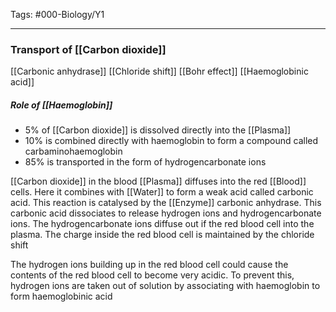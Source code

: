 Tags: #000-Biology/Y1

---
### Transport of [[Carbon dioxide]]
[[Carbonic anhydrase]]
[[Chloride shift]]
[[Bohr effect]]
[[Haemoglobinic acid]]

##### Role of [[Haemoglobin]]
- 5% of [[Carbon dioxide]] is dissolved directly into the [[Plasma]]
- 10% is combined directly with haemoglobin to form a compound called carbaminohaemoglobin
- 85% is transported in the form of hydrogencarbonate ions

[[Carbon dioxide]] in the blood [[Plasma]] diffuses into the red [[Blood]] cells. Here it combines with [[Water]] to form a weak acid called carbonic acid. This reaction is catalysed by the [[Enzyme]] carbonic anhydrase. 
This carbonic acid dissociates to release hydrogen ions and hydrogencarbonate ions.
The hydrogencarbonate ions diffuse out if the red blood cell into the plasma. The charge inside the red blood cell is maintained by the chloride shift

The hydrogen ions building up in the red blood cell could cause the contents of the red blood cell to become very acidic. To prevent this, hydrogen ions are taken out of solution by associating with haemoglobin to form haemoglobinic acid 

